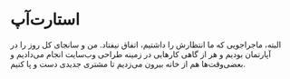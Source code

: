 # استارت‌آپ

البته، ماجراجویی که ما انتظارش را داشتیم، اتفاق نیفتاد. من و سانجای کل روز را در آپارتمان بودیم و هر از گاهی کارهایی در زمینه طراحی وب‌سایت انجام می‌دادیم و بعضی‌وقت‌ها هم از خانه بیرون می‌زدیم تا مشتری جدیدی دست و پا کنیم.

